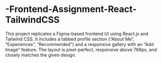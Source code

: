 # -Frontend-Assignment-React-TailwindCSS
This project replicates a Figma-based frontend UI using React.js and Tailwind CSS. It includes a tabbed profile section (“About Me”, “Experiences”, “Recommended”) and a responsive gallery with an “Add Image” feature. The layout is pixel-perfect, responsive above 768px, and closely matches the given design.
